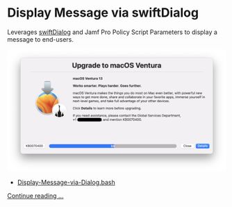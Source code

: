 # Display Message via swiftDialog

Leverages [swiftDialog](https://github.com/bartreardon/swiftDialog/releases) and Jamf Pro Policy Script Parameters to display a message to end-users.

![Display Message via Dialog](images/Upgrade_to_Ventura.png "Display Message via Dialog")

- [Display-Message-via-Dialog.bash](Display-Message-via-Dialog.bash)

[Continue reading …](https://snelson.us/2022/10/display-message-swiftdialog-003/)